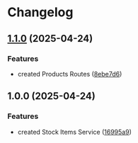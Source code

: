 # Changelog

## [1.1.0](https://github.com/matheusguim21/festa-dos-bairros-api/compare/v1.0.0...v1.1.0) (2025-04-24)


### Features

* created Products Routes ([8ebe7d6](https://github.com/matheusguim21/festa-dos-bairros-api/commit/8ebe7d6028c562e8aa8fb7a919da52e453122733))

## 1.0.0 (2025-04-24)


### Features

* created Stock Items Service ([16995a9](https://github.com/matheusguim21/festa-dos-bairros-api/commit/16995a904400f7f80d2d549713b521e5a1213b92))
